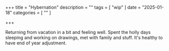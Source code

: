 +++
title = "Hybernation"
description = ""
tags = [
 "wip"
]
date = "2025-01-18"
categories = [ ""
]

+++
 
Returning from vacation in a bit and feeling well. Spent the holly days sleeping and working on 
drawings, met with family and stuff. It's healthy to have end of year adjustment.
